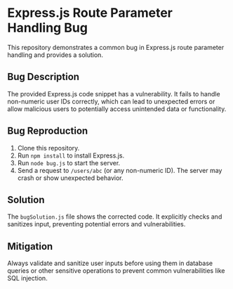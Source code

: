 # Express.js Route Parameter Handling Bug

This repository demonstrates a common bug in Express.js route parameter handling and provides a solution.

## Bug Description
The provided Express.js code snippet has a vulnerability. It fails to handle non-numeric user IDs correctly, which can lead to unexpected errors or allow malicious users to potentially access unintended data or functionality.

## Bug Reproduction
1. Clone this repository.
2. Run `npm install` to install Express.js.
3. Run `node bug.js` to start the server.
4. Send a request to `/users/abc` (or any non-numeric ID).  The server may crash or show unexpected behavior.

## Solution
The `bugSolution.js` file shows the corrected code.  It explicitly checks and sanitizes input, preventing potential errors and vulnerabilities.

## Mitigation
Always validate and sanitize user inputs before using them in database queries or other sensitive operations to prevent common vulnerabilities like SQL injection.